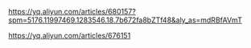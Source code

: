 https://yq.aliyun.com/articles/680157?spm=5176.11997469.1283546.18.7b672fa8bZTf48&aly_as=mdRBfAVmT

https://yq.aliyun.com/articles/676151